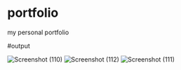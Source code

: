 # portfolio
my personal portfolio

#output

![Screenshot (110)](https://github.com/rupjyoti239-dev/portfolio/assets/65494066/6d5c12ec-6661-48cd-9da7-97b088df118c)
![Screenshot (112)](https://github.com/rupjyoti239-dev/portfolio/assets/65494066/ec560bd0-8309-4ce6-906c-b3e652a2c239)
![Screenshot (111)](https://github.com/rupjyoti239-dev/portfolio/assets/65494066/80928d7d-46a6-40eb-bcfc-f2394c24ad92)

